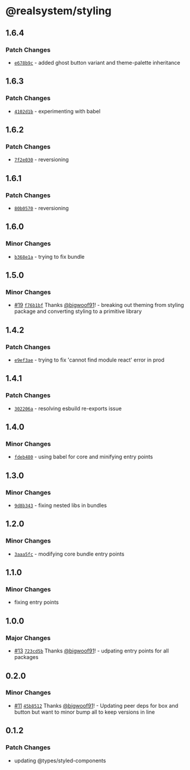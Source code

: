# @realsystem/styling

## 1.6.4

### Patch Changes

- [`e678b9c`](https://github.com/bigwoof91/realsystem/commit/e678b9c1cbe68f1a9ca6b3bb58a36c94222f9b40) - added ghost button variant and theme-palette inheritance

## 1.6.3

### Patch Changes

- [`4102d1b`](https://github.com/bigwoof91/realsystem/commit/4102d1b1ad90660377eac7e2010167fe28a1931b) - experimenting with babel

## 1.6.2

### Patch Changes

- [`7f2e030`](https://github.com/bigwoof91/realsystem/commit/7f2e030d3939bc532e4b754f427059bac09299b7) - reversioning

## 1.6.1

### Patch Changes

- [`80b0570`](https://github.com/bigwoof91/realsystem/commit/80b0570ebf4006168e70849dc022eb606e862414) - reversioning

## 1.6.0

### Minor Changes

- [`b368e1a`](https://github.com/bigwoof91/realsystem/commit/b368e1a88d11cab75d402c0b74c694f73c023672) - trying to fix bundle

## 1.5.0

### Minor Changes

- [#19](https://github.com/bigwoof91/realsystem/pull/19) [`f76b1bf`](https://github.com/bigwoof91/realsystem/commit/f76b1bfa8b22ce9cb47c05c42d5924f07b5ed98e) Thanks [@bigwoof91](https://github.com/bigwoof91)! - breaking out theming from styling package and converting styling to a primitive library

## 1.4.2

### Patch Changes

- [`e9ef3ae`](https://github.com/bigwoof91/realsystem/commit/e9ef3ae181b51d3768d05ce2a57a10e2e6ac5145) - trying to fix 'cannot find module react' error in prod

## 1.4.1

### Patch Changes

- [`302206a`](https://github.com/bigwoof91/realsystem/commit/302206afa3d729071b8ee4d45cab8e72284534f2) - resolving esbuild re-exports issue

## 1.4.0

### Minor Changes

- [`fdeb480`](https://github.com/bigwoof91/realsystem/commit/fdeb48032b6d5442363631da8c364f7af6d972e3) - using babel for core and minifying entry points

## 1.3.0

### Minor Changes

- [`9d8b343`](https://github.com/bigwoof91/realsystem/commit/9d8b343ec0289cffffaf4d839de819ce319e08e8) - fixing nested libs in bundles

## 1.2.0

### Minor Changes

- [`3aaa5fc`](https://github.com/bigwoof91/realsystem/commit/3aaa5fc6bcb5b5bf9a5f81812105de7f959bc722) - modifying core bundle entry points

## 1.1.0

### Minor Changes

- fixing entry points

## 1.0.0

### Major Changes

- [#13](https://github.com/bigwoof91/realsystem/pull/13) [`723cd5b`](https://github.com/bigwoof91/realsystem/commit/723cd5b627ae60e935b0ec6000745da117e50b28) Thanks [@bigwoof91](https://github.com/bigwoof91)! - udpating entry points for all packages

## 0.2.0

### Minor Changes

- [#11](https://github.com/bigwoof91/realsystem/pull/11) [`45b8512`](https://github.com/bigwoof91/realsystem/commit/45b8512f6e1d7250f5987bf2fd47e1291d6a79c2) Thanks [@bigwoof91](https://github.com/bigwoof91)! - Updating peer deps for box and button but want to minor bump all to keep versions in line

## 0.1.2

### Patch Changes

- updating @types/styled-components
